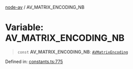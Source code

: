 [node-av](../globals.md) / AV\_MATRIX\_ENCODING\_NB

# Variable: AV\_MATRIX\_ENCODING\_NB

> `const` **AV\_MATRIX\_ENCODING\_NB**: [`AVMatrixEncoding`](../type-aliases/AVMatrixEncoding.md)

Defined in: [constants.ts:775](https://github.com/seydx/av/blob/f8631fc881b394300b1479f511d55cf1c370a87f/src/constants/constants.ts#L775)
